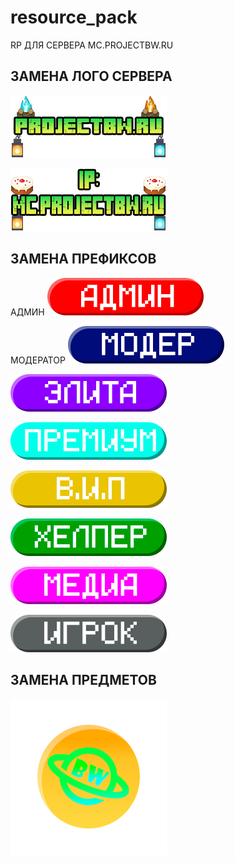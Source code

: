 # resource_pack
RP ДЛЯ СЕРВЕРА MC.PROJECTBW.RU

## ЗАМЕНА ЛОГО СЕРВЕРА

![/assets/projectbw/textures/font/logo/logo_bw.png](https://github.com/bwproject/resource_pack/blob/main/resource_pack/assets/projectbw/textures/font/logo/logo_bw.png)

![/assets/projectbw/textures/font/logo/logo_bw2.png](https://github.com/bwproject/resource_pack/blob/main/resource_pack/assets/projectbw/textures/font/logo/logo_bw2.png)

## ЗАМЕНА ПРЕФИКСОВ

АДМИН
![assets/projectbw/textures/font/prefix/08.png](https://github.com/bwproject/resource_pack/blob/main/resource_pack/assets/projectbw/textures/font/prefix/08.png)

МОДЕРАТОР
![assets/projectbw/textures/font/prefix/07.png](https://github.com/bwproject/resource_pack/blob/main/resource_pack/assets/projectbw/textures/font/prefix/07.png)

![assets/projectbw/textures/font/prefix/06.png](https://github.com/bwproject/resource_pack/blob/main/resource_pack/assets/projectbw/textures/font/prefix/06.png)

![assets/projectbw/textures/font/prefix/05.png](https://github.com/bwproject/resource_pack/blob/main/resource_pack/assets/projectbw/textures/font/prefix/05.png)

![assets/projectbw/textures/font/prefix/04.png](https://github.com/bwproject/resource_pack/blob/main/resource_pack/assets/projectbw/textures/font/prefix/04.png)

![assets/projectbw/textures/font/prefix/03.png](https://github.com/bwproject/resource_pack/blob/main/resource_pack/assets/projectbw/textures/font/prefix/03.png)

![assets/projectbw/textures/font/prefix/02.png](https://github.com/bwproject/resource_pack/blob/main/resource_pack/assets/projectbw/textures/font/prefix/02.png)

![assets/projectbw/textures/font/prefix/01.png](https://github.com/bwproject/resource_pack/blob/main/resource_pack/assets/projectbw/textures/font/prefix/01.png)


## ЗАМЕНА ПРЕДМЕТОВ

![assets/projectbw/textures/item/coin/bwcoin.png](https://github.com/bwproject/resource_pack/blob/main/resource_pack/assets/projectbw/textures/item/coin/bwcoin.png)
